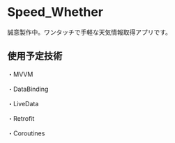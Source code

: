 # Speed_Whether
誠意製作中。ワンタッチで手軽な天気情報取得アプリです。

## 使用予定技術
・MVVM

・DataBinding

・LiveData

・Retrofit

・Coroutines

